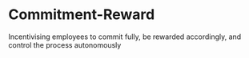 # Commitment-Reward
Incentivising employees to commit fully, be rewarded accordingly, and control the process autonomously

